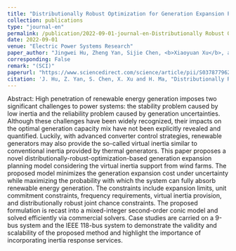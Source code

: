 ```yaml
---
title: "Distributionally Robust Optimization for Generation Expansion Planning Considering Virtual Inertia from Wind Farms"
collection: publications
type: "journal-en"
permalink: /publication/2022-09-01-journal-en-Distributionally Robust Optimization for Generation Expansion Planning Considering Virtual Inertia from Wind Farms
date: 2022-09-01
venue: "Electric Power Systems Research"
paper_author: "Jingwei Hu, Zheng Yan, Sijie Chen, <b>Xiaoyuan Xu</b>, and Hongyan Ma"
corresponding: False
remark: "(SCI)"
paperurl: "https://www.sciencedirect.com/science/article/pii/S0378779622002851"
citation: 'J. Hu, Z. Yan, S. Chen, X. Xu and H. Ma, "Distributionally Robust Optimization for Generation Expansion Planning Considering Virtual Inertia from Wind Farms," <i>Electric Power Systems Research</i>, vol. 210, art. no. 108060, 2022.'
---
```


Abstract:
High penetration of renewable energy generation imposes two significant challenges to power systems: the stability problem caused by low inertia and the reliability problem caused by generation uncertainties. Although these challenges have been widely recognized, their impacts on the optimal generation capacity mix have not been explicitly revealed and quantified. Luckily, with advanced converter control strategies, renewable generators may also provide the so-called virtual inertia similar to conventional inertia provided by thermal generators. This paper proposes a novel distributionally-robust-optimization-based generation expansion planning model considering the virtual inertia support from wind farms. The proposed model minimizes the generation expansion cost under uncertainty while maximizing the probability with which the system can fully absorb renewable energy generation. The constraints include expansion limits, unit commitment constraints, frequency requirements, virtual inertia provision, and distributionally robust joint chance constraints. The proposed formulation is recast into a mixed-integer second-order conic model and solved efficiently via commercial solvers. Case studies are carried on a 9-bus system and the IEEE 118-bus system to demonstrate the validity and scalability of the proposed method and highlight the importance of incorporating inertia response services.
